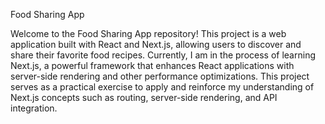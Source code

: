 Food Sharing App

Welcome to the Food Sharing App repository! This project is a web application built with React and Next.js, allowing users to discover and share their favorite food recipes. Currently, I am in the process of learning Next.js, a powerful framework that enhances React applications with server-side rendering and other performance optimizations. This project serves as a practical exercise to apply and reinforce my understanding of Next.js concepts such as routing, server-side rendering, and API integration.
